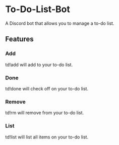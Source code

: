 # To-Do-List-Bot

A Discord bot that allows you to manage a to-do list.

## Features

### Add

td!add <item> will add <item> to your to-do list.

### Done

td!done <item> will check off <item> on your to-do list.

### Remove

td!rm <item> will remove <item> from your to-do list.

### List

td!list will list all items on your to-do list.
